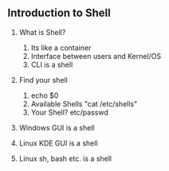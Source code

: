 ## Introduction to Shell

1. What is Shell?
   1.  Its like a container
   2.  Interface between users and Kernel/OS
   3.  CLI is a shell
  
2. Find your shell
   1.  echo $0
   2.  Available Shells "cat /etc/shells"
   3.  Your Shell? etc/passwd
  
3. Windows GUI is a shell
4. Linux KDE GUI is a shell
5. Linux sh, bash etc. is a shell
